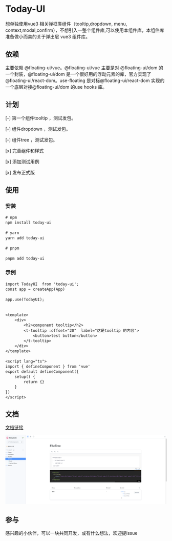 # Today-UI

想单独使用vue3 相关弹框类组件（tooltip,dropdown, menu, context,modal,confirm），不想引入一整个组件库,可以使用本组件库，本组件库准备做小而美的关于弹出层 vue3 组件库。

## 依赖

主要依赖 @floating-ui/vue。@floating-ui/vue 主要是对 @floating-ui/dom 的一个封装，@floating-ui/dom 是一个很好用的浮动元素的库，官方实现了 @floating-ui/react-dom。use-floating 是对标@floating-ui/react-dom 实现的一个底层对接@floating-ui/dom 的use hooks 库。

## 计划

[-]  第一个组件tooltip ，测试发包。

[-] 组件dropdown ，测试发包。

[-] 组件tree ，测试发包。

[x] 完善组件和样式

[x] 添加测试用例

[x] 发布正式版




## 使用

### 安装

```
# npm
npm install today-ui

# yarn
yarn add today-ui

# pnpm

pnpm add today-ui

```

### 示例

```
import TodayUI  from 'today-ui';
const app = createApp(App)

app.use(TodayUI);


<template>
    <div>
        <h2>component tooltip</h2>
        <t-tooltip :offset="20"  label="这是tooltip 的内容">
            <button>test button</button>
        </t-tooltip>
    </div>
</template>
 
<script lang="ts">
import { defineComponent } from 'vue'
export default defineComponent({
    setup() {
        return {}
    }
})
</script>

```

## 文档

[文档链接](https://wflixu.github.io/Today-UI/?path=/docs/%E7%BB%84%E4%BB%B6%E5%BA%93%E4%BB%8B%E7%BB%8D--docs)

![Alt text](public/image.png)


## 参与

感兴趣的小伙伴，可以一块共同开发，或有什么想法，欢迎提issue










